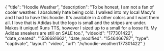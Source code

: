 {
    "title": "Hoodie Weather",
    "description": "To be honest, I am not a fan of cooler weather.  I absolutely hate being cold.  I walked into my local Macy's and I had to have this hoodie.  It's available in 4 other colors and I want them all.  I love that is Adidas but the logo is small and the stripes are under.  Makes it unique!  Runs TTS, however I sized up to a small for a loose fit.  My Adidas sneakers are still on SALE too.",
    "videoid": "177301422",
    "date_created": "1536681662",
    "date_modified": "1546466787",
    "type": "captivate",
    "layout": "video",
    "url": "\/v\/hoodie-weather\/177301422"
}